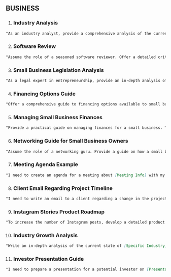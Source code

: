 ## BUSINESS

1.  ### Industry Analysis

```markdown
"As an industry analyst, provide a comprehensive analysis of the current state of [Your Industry]. Discuss the prevailing trends, challenges, and opportunities, supported by relevant data and statistics. Include a list of key players and a forecast for the industry's short and long-term future. Also, delve into the potential impacts of current events or future developments on the industry."
```

2.  ### Software Review

```markdown
"Assume the role of a seasoned software reviewer. Offer a detailed critique of [Specific Software/Tool] as it applies to [Describe Your Business]. Your review should cover the software's features, usability, benefits, and any potential drawbacks."
```

3.  ### Small Business Legislation Analysis

```markdown
"As a legal expert in entrepreneurship, provide an in-depth analysis of current small business legislation and regulations. Discuss their impact on entrepreneurship and suggest ways for small businesses to navigate this legal landscape effectively."
```

4.  ### Financing Options Guide

```markdown
"Offer a comprehensive guide to financing options available to small businesses. This should include loans, grants, and equity financing. Discuss the pros and cons of each option and provide practical advice on how to secure each type of funding."
```

5.  ### Managing Small Business Finances

```markdown
"Provide a practical guide on managing finances for a small business. This should include advice on budgeting, cash flow management, and tax considerations. Make sure to provide actionable tips that can be easily implemented by small business owners."
```

6.  ### Networking Guide for Small Business Owners

```markdown
"Assume the role of a networking guru. Provide a guide on how a small business owner can effectively network and build strategic partnerships. Your guide should offer tips on finding networking opportunities, making a good first impression, and nurturing professional relationships."
```

7.  ### Meeting Agenda Example

```markdown
"I need to create an agenda for a meeting about [Meeting Info] with my team. Give me a detailed example of what should be included, including objectives, discussion points, responsible parties, and expected outcomes."
```

8.  ### Client Email Regarding Project Timeline

```markdown
"I need to write an email to a client regarding a change in the project timeline. Provide guidance on how to phrase this communication, ensuring it remains professional, transparent, and considerate of the client's expectations."
```

9.  ### Instagram Stories Product Roadmap

```markdown
"To increase the number of Instagram posts, develop a detailed product roadmap for Instagram Stories. This should include content creation strategies, scheduling, engagement tactics, and performance tracking."
```

10. ### Industry Growth Analysis

```markdown
"Write an in-depth analysis of the current state of [Specific Industry] and its potential for small business opportunities. Discuss the industry's growth potential, prevailing trends, and the steps a small business needs to take to capitalize on these opportunities."
```

11. ### Investor Presentation Guide

```markdown
"I need to prepare a presentation for a potential investor on [Presentation Topic]. Provide detailed guidance on what to include, such as the business model, financial projections, market analysis, team introduction, and our unique selling propositions."
```
